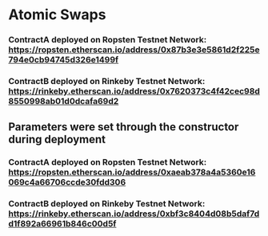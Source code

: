 # Atomic Swaps

### ContractA deployed on Ropsten Testnet Network: https://ropsten.etherscan.io/address/0x87b3e3e5861d2f225e794e0cb94745d326e1499f

### ContractB deployed on Rinkeby Testnet Network: https://rinkeby.etherscan.io/address/0x7620373c4f42cec98d8550998ab01d0dcafa69d2

## Parameters were set through the constructor during deployment

### ContractA deployed on Ropsten Testnet Network: https://ropsten.etherscan.io/address/0xaeab378a4a5360e16069c4a66706ccde30fdd306

### ContractB deployed on Rinkeby Testnet Network: https://rinkeby.etherscan.io/address/0xbf3c8404d08b5daf7dd1f892a66961b846c00d5f